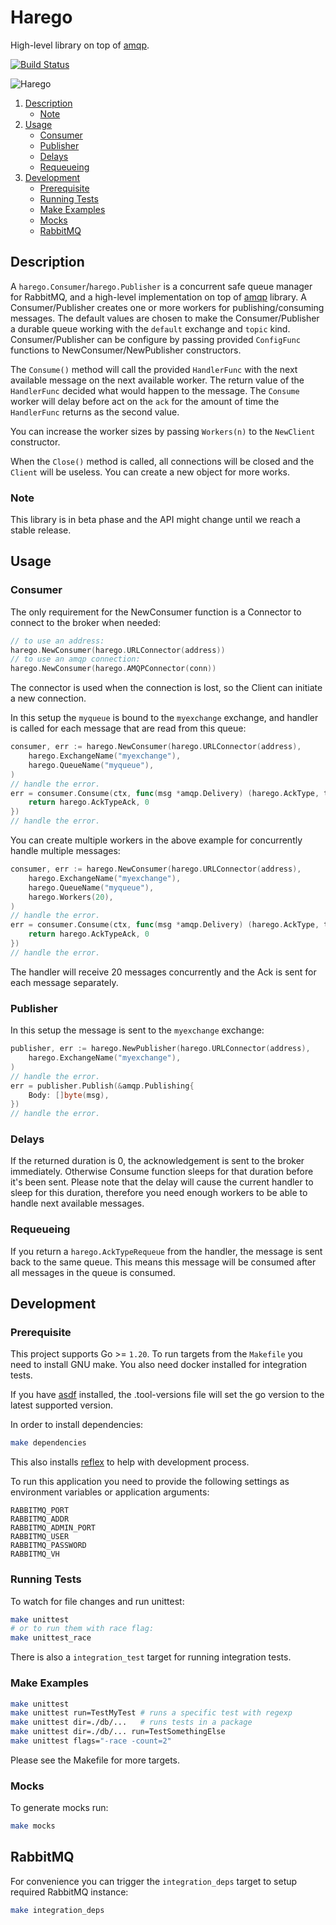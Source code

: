 # Harego

High-level library on top of [amqp][amqp].

[![Build Status](https://travis-ci.com/blokur/harego.svg?token=TM5LRGpEAwKms8UULFDi&branch=master)](https://travis-ci.com/blokur/harego)

![Harego](https://media.giphy.com/media/uNNsPzWVFzfuE/giphy.gif)

1. [Description](#description)
   - [Note](#note)
2. [Usage](#usage)
   - [Consumer](#consumer)
   - [Publisher](#publisher)
   - [Delays](#delays)
   - [Requeueing](#requeueing)
3. [Development](#development)
   - [Prerequisite](#prerequisite)
   - [Running Tests](#running-tests)
   - [Make Examples](#make-examples)
   - [Mocks](#mocks)
   - [RabbitMQ](#rabbitmq)

## Description

A `harego.Consumer`/`harego.Publisher` is a concurrent safe queue manager for
RabbitMQ, and a high-level implementation on top of
[amqp](github.com/rabbitmq/amqp091-go) library. A Consumer/Publisher creates
one or more workers for publishing/consuming messages. The default values are
chosen to make the Consumer/Publisher a durable queue working with the
`default` exchange and `topic` kind. Consumer/Publisher can be configure by
passing provided `ConfigFunc` functions to NewConsumer/NewPublisher
constructors.

The `Consume()` method will call the provided `HandlerFunc` with the next
available message on the next available worker. The return value of the
`HandlerFunc` decided what would happen to the message. The `Consume` worker
will delay before act on the `ack` for the amount of time the `HandlerFunc`
returns as the second value.

You can increase the worker sizes by passing `Workers(n)` to the `NewClient`
constructor.

When the `Close()` method is called, all connections will be closed and the
`Client` will be useless. You can create a new object for more works.

### Note

This library is in beta phase and the API might change until we reach a stable
release.

## Usage

### Consumer

The only requirement for the NewConsumer function is a Connector to connect to
the broker when needed:

```go
// to use an address:
harego.NewConsumer(harego.URLConnector(address))
// to use an amqp connection:
harego.NewConsumer(harego.AMQPConnector(conn))
```

The connector is used when the connection is lost, so the Client can initiate a
new connection.

In this setup the `myqueue` is bound to the `myexchange` exchange, and handler
is called for each message that are read from this queue:

```go
consumer, err := harego.NewConsumer(harego.URLConnector(address),
	harego.ExchangeName("myexchange"),
	harego.QueueName("myqueue"),
)
// handle the error.
err = consumer.Consume(ctx, func(msg *amqp.Delivery) (harego.AckType, time.Duration) {
	return harego.AckTypeAck, 0
})
// handle the error.
```

You can create multiple workers in the above example for concurrently handle
multiple messages:

```go
consumer, err := harego.NewConsumer(harego.URLConnector(address),
	harego.ExchangeName("myexchange"),
	harego.QueueName("myqueue"),
	harego.Workers(20),
)
// handle the error.
err = consumer.Consume(ctx, func(msg *amqp.Delivery) (harego.AckType, time.Duration) {
	return harego.AckTypeAck, 0
})
// handle the error.
```

The handler will receive 20 messages concurrently and the Ack is sent for each
message separately.

### Publisher

In this setup the message is sent to the `myexchange` exchange:

```go
publisher, err := harego.NewPublisher(harego.URLConnector(address),
	harego.ExchangeName("myexchange"),
)
// handle the error.
err = publisher.Publish(&amqp.Publishing{
	Body: []byte(msg),
})
// handle the error.
```

### Delays

If the returned duration is 0, the acknowledgement is sent to the broker
immediately. Otherwise Consume function sleeps for that duration before it's
been sent. Please note that the delay will cause the current handler to sleep
for this duration, therefore you need enough workers to be able to handle next
available messages.

### Requeueing

If you return a `harego.AckTypeRequeue` from the handler, the message is sent
back to the same queue. This means this message will be consumed after all
messages in the queue is consumed.

## Development

### Prerequisite

This project supports Go >= `1.20`. To run targets from the `Makefile` you need
to install GNU make. You also need docker installed for integration tests.

If you have [asdf][asdf] installed, the .tool-versions file will set the go
version to the latest supported version.

In order to install dependencies:

```bash
make dependencies
```

This also installs [reflex][reflex] to help with development process.

To run this application you need to provide the following settings as
environment variables or application arguments:

```
RABBITMQ_PORT
RABBITMQ_ADDR
RABBITMQ_ADMIN_PORT
RABBITMQ_USER
RABBITMQ_PASSWORD
RABBITMQ_VH
```

### Running Tests

To watch for file changes and run unittest:

```bash
make unittest
# or to run them with race flag:
make unittest_race
```

There is also a `integration_test` target for running integration tests.

### Make Examples

```bash
make unittest
make unittest run=TestMyTest # runs a specific test with regexp
make unittest dir=./db/...   # runs tests in a package
make unittest dir=./db/... run=TestSomethingElse
make unittest flags="-race -count=2"
```

Please see the Makefile for more targets.

### Mocks

To generate mocks run:

```bash
make mocks
```

## RabbitMQ

For convenience you can trigger the `integration_deps` target to setup required
RabbitMQ instance:

```bash
make integration_deps
```

[reflex]: https://github.com/cespare/reflex
[amqp]: https://github.com/rabbitmq/amqp091-go
[asdf]: https://github.com/asdf-vm/asdf
